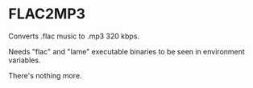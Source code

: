 FLAC2MP3
========

Converts .flac music to .mp3 320 kbps.

Needs "flac" and "lame" executable binaries to be seen in environment variables.

There's nothing more.
